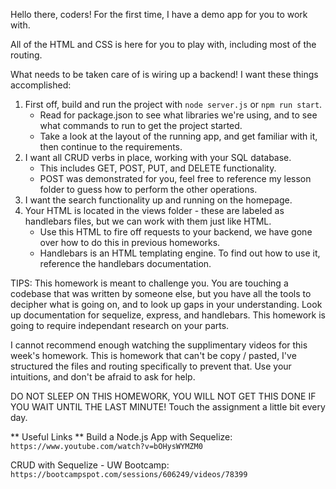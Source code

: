 Hello there, coders! For the first time, I have a demo app for you to work with.

All of the HTML and CSS is here for you to play with, including most of the routing.

What needs to be taken care of is wiring up a backend! I want these things accomplished:

1. First off, build and run the project with `node server.js` or `npm run start`.
   - Read for package.json to see what libraries we're using, and to see what commands to run to get the project started.
   - Take a look at the layout of the running app, and get familiar with it, then continue to the requirements.
2. I want all CRUD verbs in place, working with your SQL database.
   - This includes GET, POST, PUT, and DELETE functionality.
   - POST was demonstrated for you, feel free to reference my lesson folder to guess how to perform the other operations.
3. I want the search functionality up and running on the homepage.
4. Your HTML is located in the views folder - these are labeled as handlebars files, but we can work with them just like HTML.
   - Use this HTML to fire off requests to your backend, we have gone over how to do this in previous homeworks.
   - Handlebars is an HTML templating engine. To find out how to use it, reference the handlebars documentation.

TIPS: This homework is meant to challenge you. You are touching a codebase that was written by someone else, but you have all the tools to decipher what is going on, and to look up gaps in your understanding. Look up documentation for sequelize, express, and handlebars. This homework is going to require independant research on your parts.

I cannot recommend enough watching the supplimentary videos for this week's homework. This is homework that can't be copy / pasted, I've structured the files and routing specifically to prevent that. Use your intuitions, and don't be afraid to ask for help.

DO NOT SLEEP ON THIS HOMEWORK, YOU WILL NOT GET THIS DONE IF YOU WAIT UNTIL THE LAST MINUTE! Touch the assignment a little bit every day.

** Useful Links **
Build a Node.js App with Sequelize:
`https://www.youtube.com/watch?v=bOHysWYMZM0`

CRUD with Sequelize - UW Bootcamp:
`https://bootcampspot.com/sessions/606249/videos/78399`
